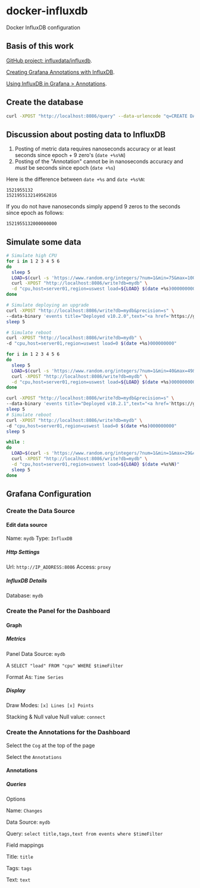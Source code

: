 # docker-influxdb
Docker InfluxDB configuration

## Basis of this work
[GitHub project: influxdata/influxdb](https://github.com/influxdata/influxdb).

[Creating Grafana Annotations with InfluxDB](https://maxchadwick.xyz/blog/grafana-influxdb-annotations).

[Using InfluxDB in Grafana > Annotations](http://docs.grafana.org/features/datasources/influxdb/#annotations).

## Create the database
```bash
curl -XPOST "http://localhost:8086/query" --data-urlencode "q=CREATE DATABASE mydb"
```

## Discussion about posting data to InfluxDB
1. Posting of metric data requires nanoseconds accuracy or at least seconds since epoch + 9 zero's (`date +%s%N`)
2. Posting of the "Annotation" cannot be in nanoseconds accuracy and *must* be seconds since epoch (`date +%s`)

Here is the difference between `date +%s` and `date +%s%N`:
```
1521955132
1521955132149562816
```
If you do not have nanoseconds simply append 9 zeros to the seconds since epoch as follows:
```
1521955132000000000
```

## Simulate some data
```bash
# Simulate high CPU
for i in 1 2 3 4 5 6
do
  sleep 5 
  LOAD=$(curl -s 'https://www.random.org/integers/?num=1&min=75&max=100&col=1&base=10&format=plain&rnd=new')
  curl -XPOST "http://localhost:8086/write?db=mydb" \
  -d "cpu,host=server01,region=uswest load=${LOAD} $(date +%s)000000000"
done

# Simulate deploying an upgrade
curl -XPOST "http://localhost:8086/write?db=mydb&precision=s" \
--data-binary 'events title="Deployed v10.2.0",text="<a href='https://github.com'>Release notes</a>",tags="Std Change,Servers,Infra,Upgrade,gpratt" '$(date +%s)
sleep 5

# Simulate reboot
curl -XPOST "http://localhost:8086/write?db=mydb" \
-d "cpu,host=server01,region=uswest load=0 $(date +%s)000000000"

for i in 1 2 3 4 5 6
do
  sleep 5 
  LOAD=$(curl -s 'https://www.random.org/integers/?num=1&min=40&max=49&col=1&base=10&format=plain&rnd=new')
  curl -XPOST "http://localhost:8086/write?db=mydb" \
  -d "cpu,host=server01,region=uswest load=${LOAD} $(date +%s)000000000"
done

curl -XPOST "http://localhost:8086/write?db=mydb&precision=s" \
--data-binary 'events title="Deployed v10.2.1",text="<a href='https://github.com'>Release notes</a>",tags="Emg Change,Servers,Infra,Patch,amerritt" '$(date +%s)
sleep 5
# Simulate reboot
curl -XPOST "http://localhost:8086/write?db=mydb" \
-d "cpu,host=server01,region=uswest load=0 $(date +%s)000000000"
sleep 5

while :
do
  LOAD=$(curl -s 'https://www.random.org/integers/?num=1&min=1&max=29&col=1&base=10&format=plain&rnd=new')
  curl -XPOST "http://localhost:8086/write?db=mydb" \
  -d "cpu,host=server01,region=uswest load=${LOAD} $(date +%s%N)"
  sleep 5
done
```

## Grafana Configuration
### Create the Data Source
#### Edit data source
Name: `mydb`
Type: `InfluxDB`

##### Http Settings
Url: `http://IP_ADDRESS:8086`
Access: `proxy`

##### InfluxDB Details
Database: `mydb`

### Create the Panel for the Dashboard
#### Graph
##### Metrics
Panel Data Source: `mydb`

A `SELECT "load" FROM "cpu" WHERE $timeFilter`  

Format As: `Time Series`
##### Display
Draw Modes: `[x] Lines [x] Points`

Stacking & Null value Null value: `connect`

### Create the Annotations for the Dashboard
Select the `Cog` at the top of the page

Select the `Annotations`
#### Annotations
##### Queries
Options

Name: `Changes`

Data Source: `mydb`

Query: `select title,tags,text from events where $timeFilter`

Field mappings

Title: `title`

Tags: `tags`

Text: `text`


